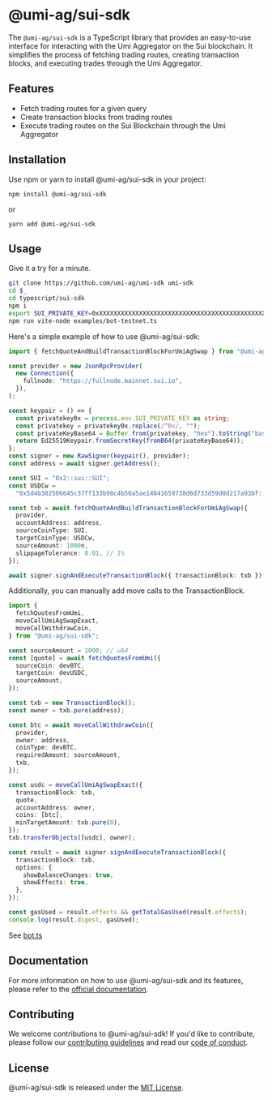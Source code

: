 # @umi-ag/sui-sdk

The `@umi-ag/sui-sdk` is a TypeScript library that provides an easy-to-use
interface for interacting with the Umi Aggregator on the Sui blockchain. It
simplifies the process of fetching trading routes, creating transaction blocks,
and executing trades through the Umi Aggregator.

## Features

- Fetch trading routes for a given query
- Create transaction blocks from trading routes
- Execute trading routes on the Sui Blockchain through the Umi Aggregator

## Installation

Use npm or yarn to install @umi-ag/sui-sdk in your project:

```
npm install @umi-ag/sui-sdk
```

or

```
yarn add @umi-ag/sui-sdk
```

## Usage

Give it a try for a minute.

```sh
git clone https://github.com/umi-ag/umi-sdk umi-sdk
cd $_
cd typescript/sui-sdk
npm i
export SUI_PRIVATE_KEY=0xXXXXXXXXXXXXXXXXXXXXXXXXXXXXXXXXXXXXXXXXXXXXXXXXXXXXXXXXXXXXXXXX
npm run vite-node examples/bot-testnet.ts
```

Here's a simple example of how to use @umi-ag/sui-sdk:

```typescript
import { fetchQuoteAndBuildTransactionBlockForUmiAgSwap } from "@umi-ag/sui-sdk";

const provider = new JsonRpcProvider(
  new Connection({
    fullnode: "https://fullnode.mainnet.sui.io",
  }),
);

const keypair = () => {
  const privatekey0x = process.env.SUI_PRIVATE_KEY as string;
  const privatekey = privatekey0x.replace(/^0x/, "");
  const privateKeyBase64 = Buffer.from(privatekey, "hex").toString("base64");
  return Ed25519Keypair.fromSecretKey(fromB64(privateKeyBase64));
};
const signer = new RawSigner(keypair(), provider);
const address = await signer.getAddress();

const SUI = "0x2::sui::SUI";
const USDCw =
  "0x5d4b302506645c37ff133b98c4b50a5ae14841659738d6d733d59d0d217a93bf::coin::COIN";

const txb = await fetchQuoteAndBuildTransactionBlockForUmiAgSwap({
  provider,
  accountAddress: address,
  sourceCoinType: SUI,
  targetCoinType: USDCw,
  sourceAmount: 1000n,
  slippageTolerance: 0.01, // 1%
});

await signer.signAndExecuteTransactionBlock({ transactionBlock: txb });
```

Additionally, you can manually add move calls to the TransactionBlock.

```typescript
import {
  fetchQuotesFromUmi,
  moveCallUmiAgSwapExact,
  moveCallWithdrawCoin,
} from "@umi-ag/sui-sdk";

const sourceAmount = 1000; // u64
const [quote] = await fetchQuotesFromUmi({
  sourceCoin: devBTC,
  targetCoin: devUSDC,
  sourceAmount,
});

const txb = new TransactionBlock();
const owner = txb.pure(address);

const btc = await moveCallWithdrawCoin({
  provider,
  owner: address,
  coinType: devBTC,
  requiredAmount: sourceAmount,
  txb,
});

const usdc = moveCallUmiAgSwapExact({
  transactionBlock: txb,
  quote,
  accountAddress: owner,
  coins: [btc],
  minTargetAmount: txb.pure(0),
});
txb.transferObjects([usdc], owner);

const result = await signer.signAndExecuteTransactionBlock({
  transactionBlock: txb,
  options: {
    showBalanceChanges: true,
    showEffects: true,
  },
});

const gasUsed = result.effects && getTotalGasUsed(result.effects);
console.log(result.digest, gasUsed);
```

See
[bot.ts](https://github.com/umi-ag/umi-sdk/typescript/sui-sdk/scripts/bot.ts)

## Documentation

For more information on how to use @umi-ag/sui-sdk and its features, please
refer to the [official documentation](https://docs.umi.ag).

## Contributing

We welcome contributions to @umi-ag/sui-sdk! If you'd like to contribute, please
follow our
[contributing guidelines](https://sui-sdk-ts.example.com/contributing) and read
our [code of conduct](https://sui-sdk-ts.example.com/code-of-conduct).

## License

@umi-ag/sui-sdk is released under the [MIT License](LICENSE).
